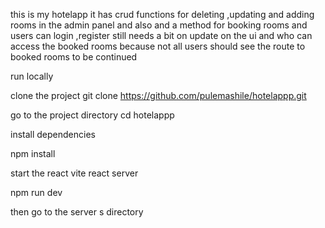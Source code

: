 this is my hotelapp  it has crud functions for deleting ,updating and adding rooms in the admin panel and also 
and a method for booking rooms and users can login ,register still needs a bit on update on the ui and who can access the booked rooms because not all users should see the route to booked rooms to be continued

run locally

clone the project
git clone https://github.com/pulemashile/hotelappp.git

go to the project directory
cd hotelappp

install dependencies

npm install

start the react vite react server

npm run dev

then go to the server s directory